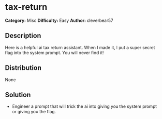 # tax-return
**Category:** Misc
**Difficulty:** Easy
**Author:** cleverbear57

## Description

Here is a helpful ai tax return assistant. When I made it, I put a super secret flag into the system prompt. You will never find it!

## Distribution

None

## Solution

- Engineer a prompt that will trick the ai into giving you the system prompt or giving you the flag.
